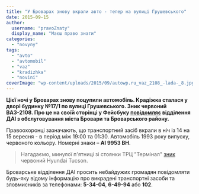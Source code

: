 ```yaml
---
title: "У Броварах знову вкрали авто - тепер на вулиці Грушевського"
date: 2015-09-15
author: 
  username: "pravoZnaty"
  display_name: "Маєш право знати"
categories: 
  - "novyny"
tags: 
  - "avto"
  - "avtomobil"
  - "vaz"
  - "kradizhka"
  - "novini"
coverImage: "wp-content/uploads/2015/09/autowp.ru_vaz_2108_-lada-_8.jpg"
---
```


**Цієї ночі у Броварах знову поцупили автомобіль. Крадіжка сталася у дворі будинку №17/1 по вулиці Грушевського. Зник червоний ВАЗ-2108. Про це на своїй сторінці у Фейсбуку [повідомляє](https://www.facebook.com/brovary.dai/photos/a.1620957081491654.1073741828.1620953004825395/1645923648994997/?type=1) відділення ДАІ з обслуговування міста Бровари та Броварського району.**

Правоохоронці зазначають, що транспортний засіб вкрали в ніч із 14 на 15 вересня - в період між 19:00 та 01:30. Автомобіль 1993 року випуску, червоного кольору. Номерні знаки – **АІ 9953 ВН**.

> Нагадаємо, минулої п'ятниці зі стоянки ТРЦ "Термінал" [зник](https://mpz.brovary.org/z-pid-terminalu-u-brovarah-vkraly-inomarku-hyundaj-dai/) червоний Hyundai Tucson.

Броварське відділення ДАІ просить небайдужих громадян повідомляти будь-яку відому інформацію про викрадені транспортні засоби та зловмисників за телефонами: **5-34-04**, **6-49-94** або **102**.
